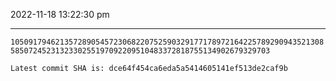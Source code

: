 2022-11-18 13:22:30 pm

---

`10509179462135728905457230682207525903291771789721642257892909435213085850724523132330255197092209510483372818755134902679329703`

`Latest commit SHA is: dce64f454ca6eda5a5414605141ef513de2caf9b `
